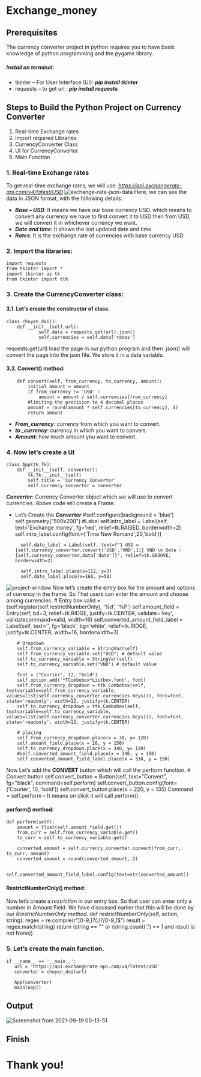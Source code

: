 # Exchange_money
## Prerequisites
The currency converter project in python requires you to have basic knowledge of python programming and the pygame library.
##### Install on terminal:
+ tkinter – For User Interface (UI):  ***pip install tkinter***
+ requests – to get url            :  ***pip install requests***
## Steps to Build the Python Project on Currency Converter
1. Real-time Exchange rates
2. Import required Libraries
3. CurrencyConverter Class
4. UI for CurrencyConverter
5. Main Function
### 1. Real-time Exchange rates
To get real-time exchange rates, we will use: *https://api.exchangerate-api.com/v4/latest/USD*
![exchange-rate-json-data](https://user-images.githubusercontent.com/87347502/133896743-67fc8d7b-74c7-4465-bbba-8fa5a6cfa41d.png)
Here, we can see the data in JSON format, with the following details:
+ ***Base – USD***: It means we have our base currency USD. which means to convert any currency we have to first convert it to USD then from USD, we will convert it in whichever currency we want.
+ ***Date and time***: It shows the last updated date and time.
+ ***Rates***: It is the exchange rate of currencies with base currency USD.
### 2. Import the libraries:
    import requests
    from tkinter import *
    import tkinter as tk
    from tkinter import ttk
### 3. Create the CurrencyConverter class:
#### 3.1. Let’s create the constructor of class.
    class chuyen_doi():
        def __init__(self,url):
                self.data = requests.get(url).json()
                self.currencies = self.data['rates']

requests.get(url) load the page in our python program and then .json() will convert the page into the json file. We store it in a data variable.
#### 3.2. Convert() method:
        def convert(self, from_currency, to_currency, amount): 
            initial_amount = amount 
            if from_currency != 'USD' : 
                amount = amount / self.currencies[from_currency]
            #limiting the precision to 4 decimal places 
            amount = round(amount * self.currencies[to_currency], 4) 
            return amount
+ ***From_currency***: currency from which you want to convert.
+ ***to _currency***: currency in which you want to convert.
+ ***Amount***: how much amount you want to convert. 
### 4. Now let’s create a UI 
    class App(tk.Tk):
        def __init__(self, converter):
            tk.Tk.__init__(self)
            self.title = 'Currency Converter'
            self.currency_converter = converter
***Converter***: Currency Converter object which we will use to convert currencies. Above code will create a Frame.
+ Let’s Create the ***Converter***
        #self.configure(background = 'blue')
        self.geometry("500x200")
        #Label
        self.intro_label = Label(self, text='Exchange money', fg='red', relief=tk.RAISED, borderwidth=2)
        self.intro_label.config(font=('Time New Romand',20,'bold'))

        self.date_label = Label(self, text=f"1 USD = {self.currency_converter.convert('USD','VND',1)} VND \n Date : {self.currency_converter.data['date']}", relief=tk.GROOVE, borderwidth=2)

        self.intro_label.place(x=112, y=3)
        self.date_label.place(x=160, y=50)
![project-window](https://user-images.githubusercontent.com/87347502/133896769-22fbb141-b31c-4747-8521-436e255c7aec.jpg)
Now let’s create the entry box for the amount and options of currency in the frame. So That users can enter the amount and choose among currencies.
        # Entry box
        valid = (self.register(self.restrictNumberOnly), '%d', '%P')
        self.amount_field = Entry(self, bd=3, relief=tk.RIDGE, justify=tk.CENTER, validate='key', validatecommand=valid, width=16)
        self.converted_amount_field_label = Label(self, text='', fg='black', bg='white', relief=tk.RIDGE, justify=tk.CENTER, width=16, borderwidth=3)

        # Dropdown
        self.from_currency_variable = StringVar(self)
        self.from_currency_variable.set("USD") # default value
        self.to_currency_variable = StringVar(self)
        self.to_currency_variable.set("VND") # default value

        font = ("Courier", 12, "bold")
        self.option_add('*TCombobox*Listbox.font', font)
        self.from_currency_dropdown = ttk.Combobox(self, textvariable=self.from_currency_variable, values=list(self.currency_converter.currencies.keys()), font=font, state='readonly', width=12, justify=tk.CENTER)
        self.to_currency_dropdown = ttk.Combobox(self, textvariable=self.to_currency_variable, values=list(self.currency_converter.currencies.keys()), font=font, state='readonly', width=12, justify=tk.CENTER)

        # placing
        self.from_currency_dropdown.place(x = 30, y= 120)
        self.amount_field.place(x = 28, y = 150)
        self.to_currency_dropdown.place(x = 340, y= 120)
        #self.converted_amount_field.place(x = 346, y = 150)
        self.converted_amount_field_label.place(x = 338, y = 150)
Now Let’s add the **CONVERT** button which will call the perform function.
        # Convert button
        self.convert_button = Button(self, text="Convert", fg="black", command=self.perform)
        self.convert_button.config(font=('Courier', 10, 'bold'))
        self.convert_button.place(x = 220, y = 135)
Command = self.perform – It means on click it will call perform().
#### perform() method:
    def perform(self):
        amount = float(self.amount_field.get())
        from_curr = self.from_currency_variable.get()
        to_curr = self.to_currency_variable.get()

        converted_amount = self.currency_converter.convert(from_curr, to_curr, amount)
        converted_amount = round(converted_amount, 2)

        self.converted_amount_field_label.config(text=str(converted_amount))
#### RestrictNumberOnly() method:
Now let’s create a *restriction* in our entry box. So that user can enter only a number in Amount Field. We have discussed earlier that this will be done by our *RrestricNumberOnly method.*
    def restrictNumberOnly(self, action, string):
        regex = re.compile(r"[0-9,]*?(\.)?[0-9,]*$")
        result = regex.match(string)
        return (string == "" or (string.count('.') <= 1 and result is not None))
### 5. Let’s create the main function.
    if __name__ == '__main__':
       url = 'https://api.exchangerate-api.com/v4/latest/USD'
       converter = chuyen_doi(url)

       App(converter)
       mainloop()
## Output
![Screenshot from 2021-09-19 00-13-51](https://user-images.githubusercontent.com/87347502/133896934-17159494-519d-4bf5-847b-dc32235f9df4.png)
## Finish
# Thank you!
